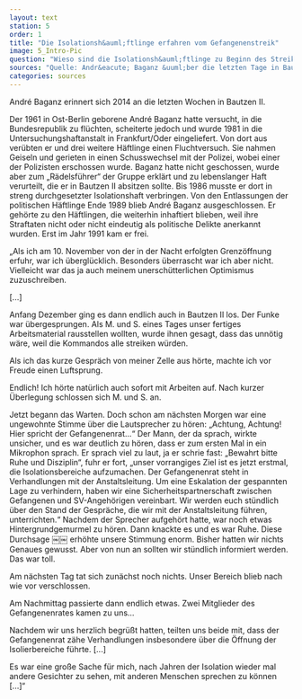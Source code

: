 ```yaml
---
layout: text
station: 5
order: 1
title: "Die Isolationsh&auml;ftlinge erfahren vom Gefangenenstreik"
image: 5_Intro-Pic
question: "Wieso sind die Isolationsh&auml;ftlinge zu Beginn des Streiks in Bautzen II auf die Solidarit&auml;t der restlichen Gefangenen angewiesen?"
sources: "Quelle: Andr&eacute; Baganz &uuml;ber die letzten Tage in Bautzen II, in: M&uuml;ller-Kaller, Bernd (Hg.): Freiheit f&uuml;r die politischen Gefangenen der DDR. R&uuml;ckblick auf den Herbst 1989 in der Sonderhaftanstalt der Stasi Bautzen II. Eine Dokumentation, Projekt des Landesverbandes der VOS-Sachsen 2014, S. 91-93."
categories: sources
---
```

Andr&eacute; Baganz erinnert sich 2014 an die letzten Wochen in Bautzen II.

Der 1961 in Ost-Berlin geborene Andr&eacute; Baganz hatte versucht, in die Bundesrepublik zu fl&uuml;chten, scheiterte jedoch und wurde 1981 in die Untersuchungshaftanstalt in Frankfurt/Oder eingeliefert. Von dort aus ver&uuml;bten er und drei weitere H&auml;ftlinge einen Fluchtversuch. Sie nahmen Geiseln und gerieten in einen Schusswechsel mit der Polizei, wobei einer der Polizisten erschossen wurde. Baganz hatte nicht geschossen, wurde aber zum &#8222;R&auml;delsf&uuml;hrer&ldquo; der Gruppe erkl&auml;rt und zu lebenslanger Haft verurteilt, die er in Bautzen II absitzen sollte. Bis 1986 musste er dort in streng durchgesetzter Isolationshaft verbringen. Von den Entlassungen der politischen H&auml;ftlinge Ende 1989 blieb Andr&eacute; Baganz ausgeschlossen. Er geh&ouml;rte zu den H&auml;ftlingen, die weiterhin inhaftiert blieben, weil ihre Straftaten nicht oder nicht eindeutig als politische Delikte anerkannt wurden. Erst im Jahr 1991 kam er frei.

&#8222;Als ich am 10. November von der in der Nacht erfolgten Grenz&ouml;ffnung erfuhr, war ich &uuml;bergl&uuml;cklich. Besonders &uuml;berrascht war ich aber nicht. Vielleicht war das ja auch meinem unersch&uuml;tterlichen Optimismus zuzuschreiben.

[...]

Anfang Dezember ging es dann endlich auch in Bautzen II los. Der Funke war &uuml;bergesprungen. Als M. und S. eines Tages unser fertiges Arbeitsmaterial rausstellen wollten, wurde ihnen gesagt, dass das unn&ouml;tig w&auml;re, weil die Kommandos alle streiken w&uuml;rden.

Als ich das kurze Gespr&auml;ch von meiner Zelle aus h&ouml;rte, machte ich vor Freude einen Luftsprung.

Endlich! Ich h&ouml;rte nat&uuml;rlich auch sofort mit Arbeiten auf. Nach kurzer &Uuml;berlegung schlossen sich M. und S. an.

Jetzt begann das Warten. Doch schon am n&auml;chsten Morgen war eine ungewohnte Stimme &uuml;ber die Lautsprecher zu h&ouml;ren: &#8222;Achtung, Achtung! Hier spricht der Gefangenenrat...&ldquo; Der Mann, der da sprach, wirkte unsicher, und es war deutlich zu h&ouml;ren, dass er zum ersten Mal in ein Mikrophon sprach. Er sprach viel zu laut, ja er schrie fast: &#8222;Bewahrt bitte Ruhe und Disziplin&ldquo;, fuhr er fort, &#8222;unser vorrangiges Ziel ist es jetzt erstmal, die Isolationsbereiche aufzumachen. Der Gefangenenrat steht in Verhandlungen mit der Anstaltsleitung. Um eine Eskalation der gespannten Lage zu verhindern, haben wir eine Sicherheitspartnerschaft zwischen Gefangenen und SV-Angeh&ouml;rigen vereinbart. Wir werden euch st&uuml;ndlich &uuml;ber den Stand der Gespr&auml;che, die wir mit der Anstaltsleitung f&uuml;hren, unterrichten.&ldquo; Nachdem der Sprecher aufgeh&ouml;rt hatte, war noch etwas Hintergrundgemurmel zu h&ouml;ren. Dann knackte es und es war Ruhe. Diese Durchsage
&#65532;&#65532;
erh&ouml;hte unsere Stimmung enorm. Bisher hatten wir nichts Genaues gewusst. Aber von nun an sollten wir st&uuml;ndlich informiert werden. Das war toll.

Am n&auml;chsten Tag tat sich zun&auml;chst noch nichts. Unser Bereich blieb nach wie vor verschlossen.

Am Nachmittag passierte dann endlich etwas. Zwei Mitglieder des Gefangenenrates kamen zu uns...

Nachdem wir uns herzlich begr&uuml;&szlig;t hatten, teilten uns beide mit, dass der Gefangenenrat z&auml;he Verhandlungen insbesondere &uuml;ber die &Ouml;ffnung der Isolierbereiche f&uuml;hrte. [...]

Es war eine gro&szlig;e Sache f&uuml;r mich, nach Jahren der Isolation wieder mal andere Gesichter zu sehen, mit anderen Menschen sprechen zu k&ouml;nnen [...]&ldquo;